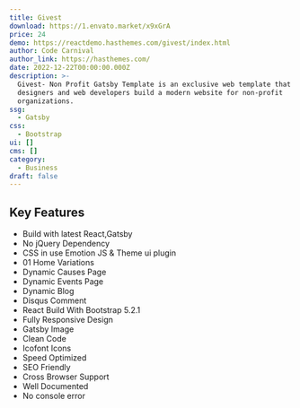 ```yaml
---
title: Givest
download: https://1.envato.market/x9xGrA
price: 24
demo: https://reactdemo.hasthemes.com/givest/index.html
author: Code Carnival
author_link: https://hasthemes.com/
date: 2022-12-22T00:00:00.000Z
description: >-
  Givest- Non Profit Gatsby Template is an exclusive web template that helps
  designers and web developers build a modern website for non-profit
  organizations.
ssg:
  - Gatsby
css:
  - Bootstrap
ui: []
cms: []
category:
  - Business
draft: false
---
```

## Key Features

- Build with latest React,Gatsby
- No jQuery Dependency
- CSS in use Emotion JS & Theme ui plugin
- 01 Home Variations
- Dynamic Causes Page
- Dynamic Events Page
- Dynamic Blog
- Disqus Comment
- React Build With Bootstrap 5.2.1
- Fully Responsive Design
- Gatsby Image
- Clean Code
- Icofont Icons
- Speed Optimized
- SEO Friendly
- Cross Browser Support
- Well Documented
- No console error
